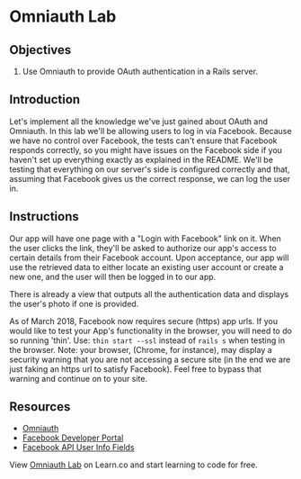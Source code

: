 # Omniauth Lab

## Objectives

1. Use Omniauth to provide OAuth authentication in a Rails server.

## Introduction

Let's implement all the knowledge we've just gained about OAuth and Omniauth. In this lab we'll be allowing users to log in via Facebook. Because we have no control over Facebook, the tests can't ensure that Facebook responds correctly, so you might have issues on the Facebook side if you haven't set up everything exactly as explained in the README. We'll be testing that everything on our server's side is configured correctly and that, assuming that Facebook gives us the correct response, we can log the user in.

## Instructions

Our app will have one page with a "Login with Facebook" link on it. When the user clicks the link, they'll be asked to authorize our app's access to certain details from their Facebook account. Upon acceptance, our app will use the retrieved data to either locate an existing user account or create a new one, and the user will then be logged in to our app.

There is already a view that outputs all the authentication data and displays the user's photo if one is provided.

As of March 2018, Facebook now requires secure (https) app urls. If you would like to test your App's functionality in the browser, you will need to do so running 'thin'. Use: `thin start --ssl` instead of `rails s` when testing in the browser. Note: your browser, (Chrome, for instance), may display a security warning that you are not accessing a secure site (in the end we are just faking an https url to satisfy Facebook). Feel free to bypass that warning and continue on to your site. 

## Resources
  * [Omniauth](https://github.com/intridea/omniauth)
  * [Facebook Developer Portal](https://developers.facebook.com)
  * [Facebook API User Info Fields](https://developers.facebook.com/docs/graph-api/reference/user/)

<p data-visibility='hidden'>View <a href='https://learn.co/lessons/omniauth_lab' title='Omniauth Lab'>Omniauth Lab</a> on Learn.co and start learning to code for free.</p>
